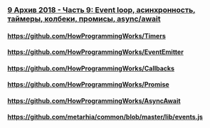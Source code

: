 ### [9 Архив 2018 - Часть 9: Event loop, асинхронность, таймеры, колбеки, промисы, async/await](https://www.youtube.com/watch?v=jUCJfLv48yc)

#### https://github.com/HowProgrammingWorks/Timers

#### https://github.com/HowProgrammingWorks/EventEmitter

#### https://github.com/HowProgrammingWorks/Callbacks

#### https://github.com/HowProgrammingWorks/Promise

#### https://github.com/HowProgrammingWorks/AsyncAwait

#### https://github.com/metarhia/common/blob/master/lib/events.js


